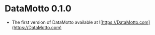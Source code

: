 # DataMotto 0.1.0

* The first version of DataMotto available at ![https://DataMotto.com](https://DataMotto.com)
